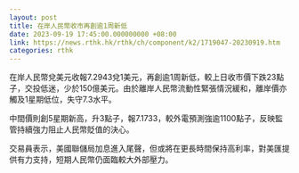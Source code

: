 ```yaml
---
layout: post
title: 在岸人民幣收市再創逾1周新低
date: 2023-09-19 17:45:00.000000000 +08:00
link: https://news.rthk.hk/rthk/ch/component/k2/1719047-20230919.htm
categories: rthk
---
```


在岸人民幣兌美元收報7.2943兌1美元，再創逾1周新低，較上日收市價下跌23點子，交投低迷，少於150億美元。由於離岸人民幣流動性緊張情況緩和，離岸價亦觸及1星期低位，失守7.3水平。

中間價則創5星期新高，升3點子，報7.1733，較外電預測強逾1100點子，反映監管持續強力阻止人民幣貶值的決心。

交易員表示，美國聯儲局加息進入尾聲，但或將在更長時間保持高利率，對美匯提供有力支持，短期人民幣仍面臨較大外部壓力。
